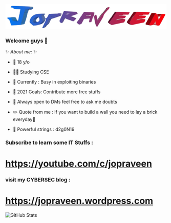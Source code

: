 ![name](https://github.com/jopraveen/jopraveen/blob/main/some-gifs/name-without-bg.png)

### Welcome guys 🙂

 ✨ _About me:_ ✨

- 👦 18 y/o

- 👨‍🎓 Studying CSE

- 🏃 Currently : Busy in exploiting binaries

- 🥅 2021 Goals: Contribute more free stuffs

- 💬 Always open to DMs feel free to ask me doubts

- ✏️ Quote from me : If you want to build a wall you need to lay a brick everyday🙂

- 🤫 Powerful strings : d2g0N19

### Subscribe to learn some IT Stuffs :
# https://youtube.com/c/jopraveen

### visit my CYBERSEC blog :
# https://jopraveen.wordpress.com

<p><img src="https://github-readme-stats.vercel.app/api?username=jopraveen&amp;show_icons=true&theme=gotham" alt="GitHub Stats"></p>
<!--
- 📲 To contact me : 
[<img align="left" alt="Jopraveen | Instagram" width="22px" src="https://cdn.jsdelivr.net/npm/simple-icons@v3/icons/instagram.svg" />][instagram]
-->
